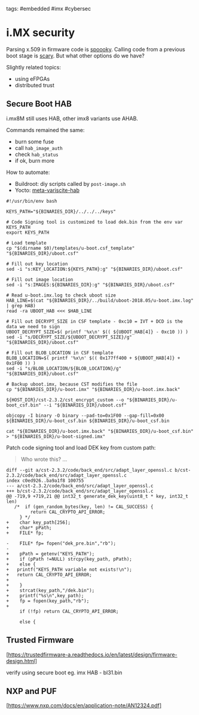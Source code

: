 tags: #embedded #imx #cybersec

i.MX security
=============

Parsing x.509 in firmware code is [spoooky]. Calling code from a
previous boot stage is [scary]. But what other options do we have?

Slightly related topics:

-   using eFPGAs
-   distributed trust


Secure Boot HAB
---------------

i.mx8M still uses HAB, other imx8 variants use AHAB.

Commands remained the same:

-   burn some fuse
-   call `hab_image_auth`
-   check `hab_status`
-   if ok, burn more

How to automate:

-   Buildroot: diy scripts called by `post-image.sh`
-   Yocto: [meta-variscite-hab]

<!-- -->

    #!/usr/bin/env bash

    KEYS_PATH="${BINARIES_DIR}/../../../keys"

    # Code Signing tool is customized to load dek.bin from the env var KEYS_PATH
    export KEYS_PATH

    # Load template
    cp "$(dirname $0)/templates/u-boot.csf_template" "${BINARIES_DIR}/uboot.csf"

    # Fill out key location
    sed -i "s:KEY_LOCATION:${KEYS_PATH}:g" "${BINARIES_DIR}/uboot.csf"

    # Fill out image location
    sed -i "s:IMAGES:${BINARIES_DIR}:g" "${BINARIES_DIR}/uboot.csf"

    # Read u-boot.imx.log to check uboot size
    HAB_LINE=$(cat "${BINARIES_DIR}/../build/uboot-2018.05/u-boot.imx.log" | grep HAB)
    read -ra UBOOT_HAB <<< $HAB_LINE

    # Fill out DECRYPT_SIZE in CSF template - 0xc10 = IVT + DCD is the data we need to sign
    UBOOT_DECRYPT_SIZE=$( printf '%x\n' $(( ${UBOOT_HAB[4]} - 0xc10 )) )
    sed -i "s/DECRYPT_SIZE/${UBOOT_DECRYPT_SIZE}/g" "${BINARIES_DIR}/uboot.csf"

    # Fill out BLOB_LOCATION in CSF template
    BLOB_LOCATION=$( printf '%x\n' $(( 0x177ff400 + ${UBOOT_HAB[4]} + 0x1F00 )) )
    sed -i "s/BLOB_LOCATION/${BLOB_LOCATION}/g" "${BINARIES_DIR}/uboot.csf"

    # Backup uboot.imx, because CST modifies the file 
    cp "${BINARIES_DIR}/u-boot.imx" "${BINARIES_DIR}/u-boot.imx.back"

    ${HOST_DIR}/cst-2.3.2/cst_encrypt_custom --o "${BINARIES_DIR}/u-boot_csf.bin" --i "${BINARIES_DIR}/uboot.csf"

    objcopy -I binary -O binary --pad-to=0x1F00 --gap-fill=0x00 ${BINARIES_DIR}/u-boot_csf.bin ${BINARIES_DIR}/u-boot_csf.bin

    cat "${BINARIES_DIR}/u-boot.imx.back" "${BINARIES_DIR}/u-boot_csf.bin" > "${BINARIES_DIR}/u-boot-signed.imx" 

Patch code signing tool and load DEK key from custom path:

> Who wrote this? ...

    diff --git a/cst-2.3.2/code/back_end/src/adapt_layer_openssl.c b/cst-2.3.2/code/back_end/src/adapt_layer_openssl.c
    index c0ed926..ba9a1f8 100755
    --- a/cst-2.3.2/code/back_end/src/adapt_layer_openssl.c
    +++ b/cst-2.3.2/code/back_end/src/adapt_layer_openssl.c
    @@ -719,9 +719,21 @@ int32_t generate_dek_key(uint8_t * key, int32_t len)
       /*  if (gen_random_bytes(key, len) != CAL_SUCCESS) {
             return CAL_CRYPTO_API_ERROR;
         } */
    +    char key_path[256];
    +    char* pPath;
    +    FILE* fp;

    -    FILE* fp= fopen("dek_pre.bin","rb");
    -
    +    pPath = getenv("KEYS_PATH");
    +    if (pPath !=NULL) strcpy(key_path, pPath);
    +    else {
    +	printf("KEYS_PATH variable not exists!\n");
    +	return CAL_CRYPTO_API_ERROR;
    +
    +    }
    +    strcat(key_path,"/dek.bin");
    +    printf("%s\n",key_path);
    +    fp = fopen(key_path,"rb");
    +
         if (!fp) return CAL_CRYPTO_API_ERROR;

         else {

Trusted Firmware
----------------

[https://trustedfirmware-a.readthedocs.io/en/latest/design/firmware-design.html]

verify using secure boot eg. imx HAB - bl31.bin

NXP and PUF
-----------

[https://www.nxp.com/docs/en/application-note/AN12324.pdf]

  [spoooky]: https://blog.quarkslab.com/vulnerabilities-in-high-assurance-boot-of-nxp-imx-microprocessors.html
  [scary]: https://research.nccgroup.com/2022/10/03/shining-new-light-on-an-old-rom-vulnerability
  [meta-variscite-hab]: https://github.com/varigit/meta-variscite-hab
  [https://trustedfirmware-a.readthedocs.io/en/latest/design/firmware-design.html]:
    https://trustedfirmware-a.readthedocs.io/en/latest/design/firmware-design.html
  [https://www.nxp.com/docs/en/application-note/AN12324.pdf]: https://www.nxp.com/docs/en/application-note/AN12324.pdf
